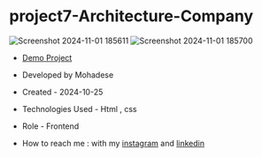 # project7-Architecture-Company

![Screenshot 2024-11-01 185611](https://github.com/user-attachments/assets/2c92e23b-ba46-4d96-b097-ca97673eece2)
![Screenshot 2024-11-01 185700](https://github.com/user-attachments/assets/e7345a45-07a8-4911-a004-94baa8ed3b07)


- [Demo Project](https://mohadsezare-web.github.io/project7-Architecture-Company/)

- Developed by Mohadese

- Created - 2024-10-25

- Technologies Used - Html , css

- Role - Frontend

- How to reach me : with my [instagram](https://www.instagram.com/mohadsezare_web) and [linkedin](https://www.linkedin.com/in/mohadsezare_web)

